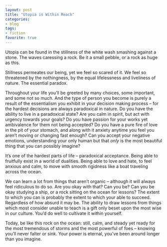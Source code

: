 ```yaml
---
layout: post
title: "Utopia is Within Reach"
categories:
- blog
tags:
- fiction
favorite: true
---
```


Utopia can be found in the stillness of the white wash smashing against a stone. The waves caressing a rock. Be it a small pebble, or a rock as huge as this.

Stillness permeates our being, yet we feel so scared of it. We feel so threatened by the nothingness, by the equal lifelessness and liveliness of nature. The essential paradox.

Throughout your life you’ll be greeted by many choices, some important, and some not so much. And the type of person you become is purely a result of the essentialism you exhibit in your decision making process – for the hardest decisions are always paradoxical in nature. Do you have the ability to live in a paradoxical state? Are you calm in spirit, but act with urgency towards your goals? Do you have passion for your works yet ambivalence for them not being accepted? Do you have a pure fire of love in the pit of your stomach, and along with it anxiety anytime you feel you aren’t moving or changing fast enough? Can you accept your negative emotions, understanding your only human but that *only* is the most beautiful thing that you can possibly imagine?

It’s one of the hardest parts of life – paradoxical acceptance. Being able to fruitfully exist in a world of dualities. Being able to love and hate, to feel anxious and calm, to move with smooth rigidness like a boat traveling across the ocean.

We can learn a lot from things that aren’t organic – although it will always feel ridiculous to do so. Are you okay with that? Can you be? Can you be okay studying a ship, or a rock sitting on the ocean for lessons? The extent to which you can is probably the extent to which your able to succeed. Regardless of how absurd it may be. The ability to draw lessons from things which most consider unable to teach is a gift only beset upon the most wise in our culture. You’d do well to cultivate it within yourself.

Today, be like this rock on the ocean: still, calm, and steady yet ready for the most tremendous of storms and the most powerful of foes – knowing you’ll never falter or sink. Your power is eternal, you’ve been around longer than you imagine.